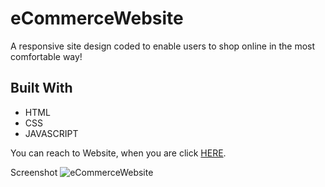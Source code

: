 # eCommerceWebsite

<!DOCTYPE html>
<html lang="en">
<head>
    <meta charset="UTF-8">
</head>
<body>
    
  <p>A responsive site design coded to enable users to shop online in the most comfortable way! </p>
<h2 id="built-with">Built With</h2>
  <ul>
    <li>HTML</li>
    <li>CSS</li>
    <li>JAVASCRIPT</li>
  </ul>
<p>You can reach to Website, when you are click <a href="https://ecommerrcce.netlify.app/">HERE</a>.</p>

</body>
</html>

Screenshot ![eCommerceWebsite](ecommerce.gif)
